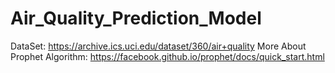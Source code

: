 # Air_Quality_Prediction_Model
DataSet: https://archive.ics.uci.edu/dataset/360/air+quality
More About Prophet Algorithm: https://facebook.github.io/prophet/docs/quick_start.html

